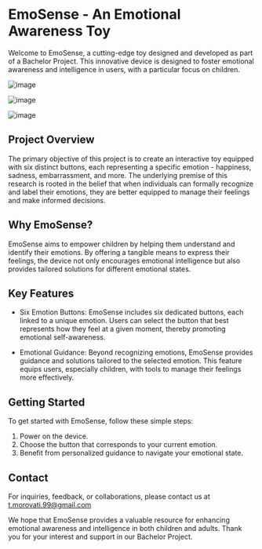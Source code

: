 # EmoSense - An Emotional Awareness Toy

Welcome to EmoSense, a cutting-edge toy designed and developed as part of a Bachelor Project. This innovative device is designed to foster emotional awareness and intelligence in users, with a particular focus on children.

![image](https://github.com/tmorovati/Toy/assets/47552594/955eaf34-e919-4e86-bf02-062452622ad1)


![image](https://github.com/tmorovati/Toy/assets/47552594/258af4a9-ce6f-4d54-aa0b-b07945ddc04a)

![image](https://github.com/tmorovati/Toy/assets/47552594/cdca80eb-6f86-4125-86f9-2e3c72a7a505)


## Project Overview
The primary objective of this project is to create an interactive toy equipped with six distinct buttons, each representing a specific emotion - happiness, sadness, embarrassment, and more. The underlying premise of this research is rooted in the belief that when individuals can formally recognize and label their emotions, they are better equipped to manage their feelings and make informed decisions.

## Why EmoSense?
EmoSense aims to empower children by helping them understand and identify their emotions. By offering a tangible means to express their feelings, the device not only encourages emotional intelligence but also provides tailored solutions for different emotional states.

## Key Features
* Six Emotion Buttons: EmoSense includes six dedicated buttons, each linked to a unique emotion. Users can select the button that best represents how they feel at a given moment, thereby promoting emotional self-awareness.

* Emotional Guidance: Beyond recognizing emotions, EmoSense provides guidance and solutions tailored to the selected emotion. This feature equips users, especially children, with tools to manage their feelings more effectively.

## Getting Started
To get started with EmoSense, follow these simple steps:

1. Power on the device.
2. Choose the button that corresponds to your current emotion.
3. Benefit from personalized guidance to navigate your emotional state.

## Contact

For inquiries, feedback, or collaborations, please contact us at t.morovati.99@gmail.com

We hope that EmoSense provides a valuable resource for enhancing emotional awareness and intelligence in both children and adults. Thank you for your interest and support in our Bachelor Project.




